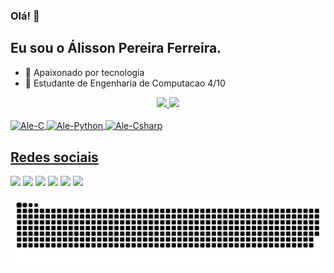### Olá! 👋
## Eu sou o Álisson Pereira Ferreira.

- 🔭 Apaixonado por tecnologia
- 🌱 Estudante de Engenharia de Computacao 4/10


<div align="center">
  <a href="https://github.com/AlehPF">
  <img height="180em" src="https://github-readme-stats.vercel.app/api?username=AlehPF&show_icons=true&theme=dark&include_all_commits=true&count_private=true"/>
  <img height="180em" src="https://github-readme-stats.vercel.app/api/top-langs/?username=AlehPF&layout=compact&langs_count=7&theme=dark"/>


</div>

</div>


<div style="display: inline_block"><br>
  <img align="center" alt="Ale-C" height="30" width="75" src="https://img.shields.io/badge/C-00599C?style=for-the-badge&logo=c&logoColor=white">
  <img align="center" alt="Ale-Python" height="30" width="75" src="https://img.shields.io/badge/Python-14354C?style=for-the-badge&logo=python&logoColor=white">
  <img align="center" alt="Ale-Csharp" height="30" width="75" src="https://img.shields.io/badge/C%23-239120?style=for-the-badge&logo=c-sharp&logoColor=whit">

</div>
  
  ## Redes sociais

<div> 

  <a href = "mailto:alissonpef@hotmail.com"><img src="https://img.shields.io/badge/Microsoft_Outlook-0078D4?style=for-the-badge&logo=microsoft-outlook&logoColor=white" target="_blank"></a>
  <a href="https://www.linkedin.com/in/alisson-pereira-ferreira-45022623b" target="_blank"><img src="https://img.shields.io/badge/-LinkedIn-%230077B5?style=for-the-badge&logo=linkedin&logoColor=white" target="_blank"></a> 
  <a href="https://instagram.com/alissonpef" target="_blank"><img src="https://img.shields.io/badge/-Instagram-%23E4405F?style=for-the-badge&logo=instagram&logoColor=white" target="_blank"></a>
  <a href="https://www.youtube.com/channel/UCko7CLlRbcpbyL2Jle3_uAA" target="_blank"><img src="https://img.shields.io/badge/YouTube-FF0000?style=for-the-badge&logo=youtube&logoColor=white" target="_blank"></a>
 <a href="https://www.twitch.tv/alehpf" target="_blank"><img src="https://img.shields.io/badge/Twitch-9146FF?style=for-the-badge&logo=twitch&logoColor=white" target="_blank"></a>
  <a href="https://steamcommunity.com/id/alissonpef/" target="_blank"><img src="https://img.shields.io/badge/Steam-000000?style=for-the-badge&logo=steam&logoColor=white" target="_blank"></a>

![Snake animation](https://github.com/AlehPF/AlehPF/blob/output/github-contribution-grid-snake.svg)
